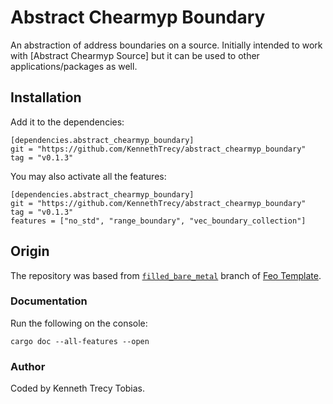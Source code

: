 # Abstract Chearmyp Boundary
An abstraction of address boundaries on a source. Initially intended to work with [Abstract Chearmyp Source] but it can be used to other applications/packages as well.

## Installation
Add it to the dependencies:
```
[dependencies.abstract_chearmyp_boundary]
git = "https://github.com/KennethTrecy/abstract_chearmyp_boundary"
tag = "v0.1.3"
```

You may also activate all the features:
```
[dependencies.abstract_chearmyp_boundary]
git = "https://github.com/KennethTrecy/abstract_chearmyp_boundary"
tag = "v0.1.3"
features = ["no_std", "range_boundary", "vec_boundary_collection"]
```

## Origin
The repository was based from [`filled_bare_metal`] branch of [Feo Template].

### Documentation
Run the following on the console:
```
cargo doc --all-features --open
```

### Author
Coded by Kenneth Trecy Tobias.

[`filled_bare_metal`]: https://github.com/KennethTrecy/feo_template/tree/filled_bare_metal
[Feo Template]: https://github.com/KennethTrecy/feo_template

